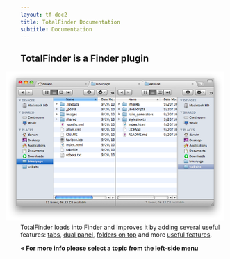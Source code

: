 ```yaml
---
layout: tf-doc2
title: TotalFinder Documentation
subtitle: Documentation
---
```


## TotalFinder is a Finder plugin

<img src="/images/showcase/showcase-dual-mode.png" style="width: 760px; margin-left: -34px; margin-bottom: -10px">

TotalFinder loads into Finder and improves it by adding several useful features: [tabs](/tabs), [dual panel](/dual-mode), [folders on top](/folders-on-top) and more [useful features](/tweaks).

**« For more info please select a topic from the left-side menu**


